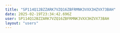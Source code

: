 ```yaml
---
title: "SP114Q12BZZARK7VZQ16ZBFRMNK3VXX3HZVX73BAH"
date: 2025-02-19T23:34:42.696Z
user: SP114Q12BZZARK7VZQ16ZBFRMNK3VXX3HZVX73BAH
layout: "users"
---
```

    